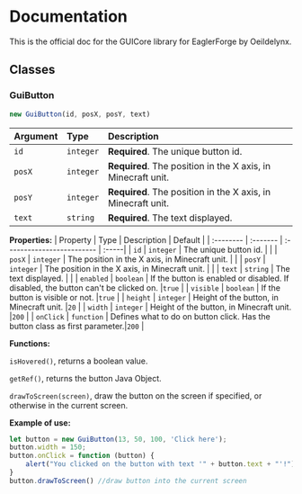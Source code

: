 # Documentation

This is the official doc for the GUICore library for EaglerForge by Oeildelynx.

## Classes

### GuiButton

```js
new GuiButton(id, posX, posY, text)
```

| Argument | Type     | Description                |
| :-------- | :------- | :------------------------- |
| `id` | `integer` | **Required**. The unique button id. |
| `posX` | `integer` | **Required**. The position in the X axis, in Minecraft unit. |
| `posY` | `integer` | **Required**. The position in the X axis, in Minecraft unit. |
| `text` | `string` | **Required**. The text displayed. |

**Properties:**
| Property | Type     | Description                | Default |
| :-------- | :------- | :------------------------- | :-----|
| `id` | `integer` | The unique button id. | |
| `posX` | `integer` | The position in the X axis, in Minecraft unit. | |
| `posY` | `integer` | The position in the X axis, in Minecraft unit. | |
| `text` | `string` | The text displayed. | |
| `enabled` | `boolean` | If the button is enabled or disabled. If disabled, the button can't be clicked on. |`true` |
| `visible` | `boolean` | If the button is visible or not. |`true` |
| `height` | `integer` | Height of the button, in Minecraft unit. |`20` |
| `width` | `integer` | Height of the button, in Minecraft unit. |`200` |
| `onClick` | `function` | Defines what to do on button click. Has the button class as first parameter.|`200` |

**Functions:**

`isHovered()`, returns a boolean value.

`getRef()`, returns the button Java Object.

`drawToScreen(screen)`, draw the button on the screen if specified, or otherwise in the current screen.

**Example of use:**
```js
let button = new GuiButton(13, 50, 100, 'Click here');
button.width = 150; 
button.onClick = function (button) {
    alert("You clicked on the button with text '" + button.text + "'!");
}
button.drawToScreen() //draw button into the current screen

```
